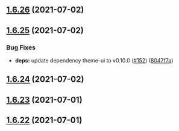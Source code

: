 ## [1.6.26](https://github.com/dds/bosabosa.org/compare/v1.6.25...v1.6.26) (2021-07-02)



## [1.6.25](https://github.com/dds/bosabosa.org/compare/v1.6.24...v1.6.25) (2021-07-02)


### Bug Fixes

* **deps:** update dependency theme-ui to v0.10.0 ([#152](https://github.com/dds/bosabosa.org/issues/152)) ([8047f7a](https://github.com/dds/bosabosa.org/commit/8047f7a1cb3d190549f8dda599afe1ceccdf284e))



## [1.6.24](https://github.com/dds/bosabosa.org/compare/v1.6.23...v1.6.24) (2021-07-02)



## [1.6.23](https://github.com/dds/bosabosa.org/compare/v1.6.22...v1.6.23) (2021-07-01)



## [1.6.22](https://github.com/dds/bosabosa.org/compare/v1.6.21...v1.6.22) (2021-07-01)



